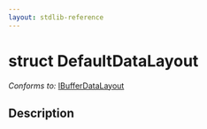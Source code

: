 ```yaml
---
layout: stdlib-reference
---
```


# struct DefaultDataLayout

*Conforms to:* [IBufferDataLayout](/stdlib-reference/interfaces/ibufferdatalayout-017b/index)

## Description



